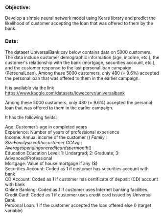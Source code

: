 ### Objective: 

Develop a simple neural network model using Keras library and predict the likelihood of customer accepting the loan that was offered to them by the bank.

### Data:
The dataset UniversalBank.csv below contains data on 5000 customers. The data include customer demographic information (age, income, etc.), 
the customer's relationship with the bank (mortgage, securities account, etc.), and the customer response to the last personal loan campaign (PersonalLoan). Among these 5000 customers, only 480 (= 9.6%) accepted the personal loan that was offered to them in the earlier campaign.

It is available via the link https://www.kaggle.com/datasets/lowecoryr/universalbank

Among these 5000 customers, only 480 (= 9.6%) accepted the personal loan that was offered to them in the earlier campaign.

It has the following fields:

Age: Customer’s age in completed years\
Experience: Number of years of professional experience\
Income: Annual income of the customer ($)\
Family: Size Family size of the customer\
CCAvg: Average spending on credit cards per month ($)\
Education Education Level: 1: Undergrad; 2: Graduate; 3: Advanced/Professional\
Mortgage: Value of house mortgage if any ($)\
Securities Account: Coded as 1 if customer has securities account with bank\
CD Account: Coded as 1 if customer has certificate of deposit (CD) account with bank\
Online Banking: Coded as 1 if customer uses Internet banking facilities\
Credit Card: Coded as 1 if customer uses credit card issued by Universal Bank\
Personal Loan: 1 if the customer accepted the loan offered else 0 (target variable)
